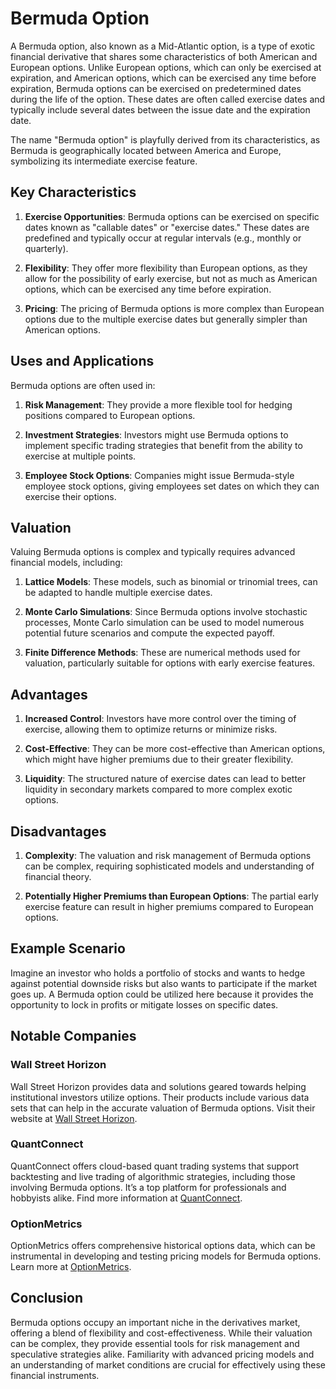 # Bermuda Option

A Bermuda option, also known as a Mid-Atlantic option, is a type of exotic financial derivative that shares some characteristics of both American and European options. Unlike European options, which can only be exercised at expiration, and American options, which can be exercised any time before expiration, Bermuda options can be exercised on predetermined dates during the life of the option. These dates are often called exercise dates and typically include several dates between the issue date and the expiration date. 

The name "Bermuda option" is playfully derived from its characteristics, as Bermuda is geographically located between America and Europe, symbolizing its intermediate exercise feature.

## Key Characteristics

1. **Exercise Opportunities**: Bermuda options can be exercised on specific dates known as "callable dates" or "exercise dates." These dates are predefined and typically occur at regular intervals (e.g., monthly or quarterly).
   
2. **Flexibility**: They offer more flexibility than European options, as they allow for the possibility of early exercise, but not as much as American options, which can be exercised any time before expiration.
   
3. **Pricing**: The pricing of Bermuda options is more complex than European options due to the multiple exercise dates but generally simpler than American options.

## Uses and Applications

Bermuda options are often used in:
   
1. **Risk Management**: They provide a more flexible tool for hedging positions compared to European options.
   
2. **Investment Strategies**: Investors might use Bermuda options to implement specific trading strategies that benefit from the ability to exercise at multiple points.
   
3. **Employee Stock Options**: Companies might issue Bermuda-style employee stock options, giving employees set dates on which they can exercise their options.

## Valuation

Valuing Bermuda options is complex and typically requires advanced financial models, including:

1. **Lattice Models**: These models, such as binomial or trinomial trees, can be adapted to handle multiple exercise dates.
   
2. **Monte Carlo Simulations**: Since Bermuda options involve stochastic processes, Monte Carlo simulation can be used to model numerous potential future scenarios and compute the expected payoff.
   
3. **Finite Difference Methods**: These are numerical methods used for valuation, particularly suitable for options with early exercise features.

## Advantages

1. **Increased Control**: Investors have more control over the timing of exercise, allowing them to optimize returns or minimize risks.
   
2. **Cost-Effective**: They can be more cost-effective than American options, which might have higher premiums due to their greater flexibility.

3. **Liquidity**: The structured nature of exercise dates can lead to better liquidity in secondary markets compared to more complex exotic options.

## Disadvantages

1. **Complexity**: The valuation and risk management of Bermuda options can be complex, requiring sophisticated models and understanding of financial theory.
   
2. **Potentially Higher Premiums than European Options**: The partial early exercise feature can result in higher premiums compared to European options.

## Example Scenario

Imagine an investor who holds a portfolio of stocks and wants to hedge against potential downside risks but also wants to participate if the market goes up. A Bermuda option could be utilized here because it provides the opportunity to lock in profits or mitigate losses on specific dates.

## Notable Companies

### Wall Street Horizon
Wall Street Horizon provides data and solutions geared towards helping institutional investors utilize options. Their products include various data sets that can help in the accurate valuation of Bermuda options. Visit their website at [Wall Street Horizon](https://www.wallstreethorizon.com).

### QuantConnect
QuantConnect offers cloud-based quant trading systems that support backtesting and live trading of algorithmic strategies, including those involving Bermuda options. It’s a top platform for professionals and hobbyists alike. Find more information at [QuantConnect](https://www.quantconnect.com).

### OptionMetrics
OptionMetrics offers comprehensive historical options data, which can be instrumental in developing and testing pricing models for Bermuda options. Learn more at [OptionMetrics](https://optionmetrics.com).

## Conclusion

Bermuda options occupy an important niche in the derivatives market, offering a blend of flexibility and cost-effectiveness. While their valuation can be complex, they provide essential tools for risk management and speculative strategies alike. Familiarity with advanced pricing models and an understanding of market conditions are crucial for effectively using these financial instruments.